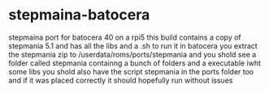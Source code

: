 # stepmaina-batocera
 stepmaina port for batocera 40 on a rpi5
 this build contains a copy of stepmania 5.1 and has all the libs and a .sh to run it in batocera
 you extract the stepmania zip to /userdata/roms/ports/stepmania and you shold see a folder called stepmania containng a bunch of folders and a executable iwht some libs
 you shold also have the script stepmania in the ports folder too
 and if it was placed correctly
 it should hopefully run without issues
 
 
